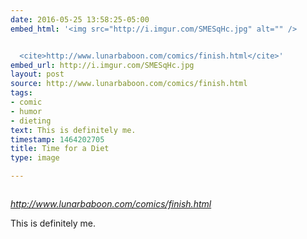```yaml
---
date: 2016-05-25 13:58:25-05:00
embed_html: '<img src="http://i.imgur.com/SMESqHc.jpg" alt="" />


  <cite>http://www.lunarbaboon.com/comics/finish.html</cite>'
embed_url: http://i.imgur.com/SMESqHc.jpg
layout: post
source: http://www.lunarbaboon.com/comics/finish.html
tags:
- comic
- humor
- dieting
text: This is definitely me.
timestamp: 1464202705
title: Time for a Diet
type: image

---
```

<img src="http://i.imgur.com/SMESqHc.jpg" alt="" />

<cite>http://www.lunarbaboon.com/comics/finish.html</cite>

This is definitely me.